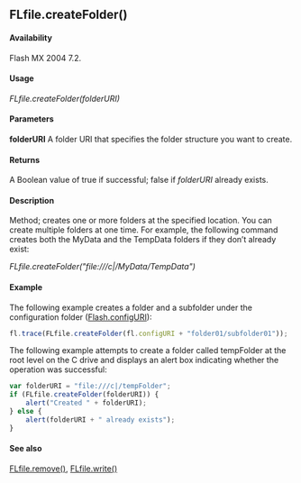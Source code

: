 ## FLfile.createFolder()

#### Availability

Flash MX 2004 7.2.

#### Usage

*FLfile.createFolder(folderURI)*

#### Parameters

**folderURI** A folder URI that specifies the folder structure you want to create.

#### Returns

A Boolean value of true if successful; false if *folderURI* already exists.

#### Description

Method; creates one or more folders at the specified location.
You can create multiple folders at one time. For example, the following command creates both the MyData and the TempData folders if they don’t already exist:

*FLfile.createFolder("file:///c\|/MyData/TempData")*

#### Example

The following example creates a folder and a subfolder under the configuration folder ([Flash.configURI](../Flash_object/Flash13.md)):

```javascript
fl.trace(FLfile.createFolder(fl.configURI + "folder01/subfolder01"));
```

The following example attempts to create a folder called tempFolder at the root level on the C drive and displays an alert box indicating whether the operation was successful:

```javascript
var folderURI = "file:///c|/tempFolder";
if (FLfile.createFolder(folderURI)) {
    alert("Created " + folderURI);
} else {
    alert(folderURI + " already exists");
}
```

#### See also

[FLfile.remove()](../FLfile_object/FLfile12.md), [FLfile.write()](../FLfile_object/FLfile15.md)
